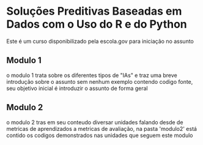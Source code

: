 # Soluções Preditivas Baseadas em Dados com o Uso do R e do Python
Este é um curso disponibilizado pela escola.gov para iniciação no assunto

## Modulo 1
o modulo 1 trata sobre os diferentes tipos de "IAs" e traz uma breve introdução sobre o assunto sem nenhum exemplo contendo codigo fonte, seu objetivo inicial é introduzir o assunto de forma geral
## Modulo 2 
 o modulo 2 tras em seu conteudo diversar unidades falando desde de metricas de aprendizados a metricas de avaliação, na pasta 'modulo2' está contido os codigos demonstrados nas unidades que seguem este modulo
